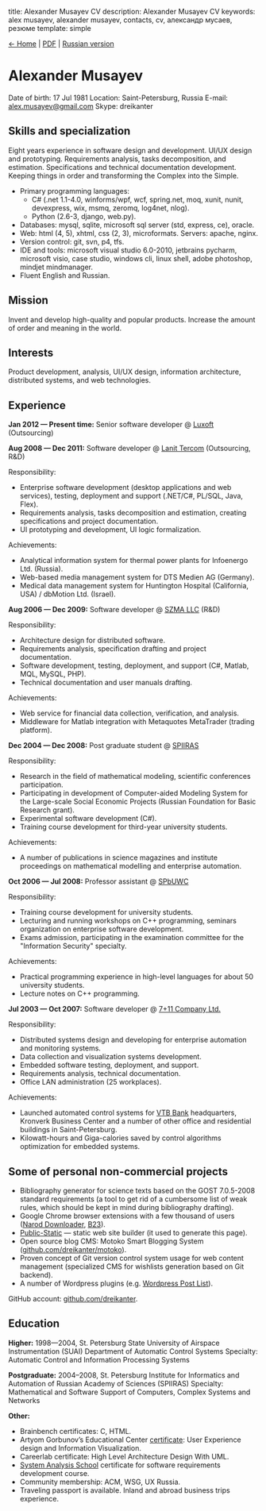 title: Alexander Musayev CV
description: Alexander Musayev CV
keywords: alex musayev, alexander musayev, contacts, cv, александр мусаев, резюме
template: simple

<div class="nav noprint">
<a href="/">← Home</a> |
<a href="/alexm-cv-en.pdf">PDF</a> |
<a href="/cv-ru">Russian version</a>
</div>

# Alexander Musayev

Date of birth: 17 Jul 1981
Location: Saint-Petersburg, Russia
E-mail: alex.musayev@gmail.com
Skype: dreikanter

## Skills and specialization

Eight years experience in software design and development. UI/UX design and prototyping. Requirements analysis, tasks decomposition, and estimation. Specifications and technical documentation development. Keeping things in order and transforming the Complex into the Simple.

* Primary programming languages:
	* C# (.net 1.1-4.0, winforms/wpf, wcf, spring.net, moq, xunit, nunit, devexpress, wix, msmq, zeromq, log4net, nlog).
	* Python (2.6-3, django, web.py).
* Databases: mysql, sqlite, microsoft sql server (std, express, ce), oracle.
* Web: html (4, 5), xhtml, css (2, 3), microformats. Servers: apache, nginx.
* Version control: git, svn, p4, tfs.
* IDE and tools: microsoft visual studio 6.0-2010, jetbrains pycharm, microsoft visio, case studio, windows cli, linux shell, adobe photoshop, mindjet mindmanager.
* Fluent English and Russian.

## Mission

Invent and develop high-quality and popular products. Increase the amount of order and meaning in the world.

## Interests

Product development, analysis, UI/UX design, information architecture, distributed systems, and web technologies.

## Experience

**Jan 2012 — Present time:** Senior software developer @ [Luxoft](http://luxoft.com) (Outsourcing)

**Aug 2008 — Dec 2011:** Software developer @ [Lanit Tercom](http://lanit-tercom.ru) (Outsourcing, R&D)

Responsibility:

* Enterprise software development (desktop applications and web services), testing, deployment and support (.NET/C#, PL/SQL, Java, Flex).
* Requirements analysis, tasks decomposition and estimation, creating specifications and project documentation.
* UI prototyping and development, UI logic formalization.

Achievements:

* Analytical information system for thermal power plants for Infoenergo Ltd. (Russia).
* Web-based media management system for DTS Medien AG (Germany).
* Medical data management system for Huntington Hospital (California, USA) / dbMotion Ltd. (Israel).

**Aug 2006 — Dec 2009:** Software developer @ [SZMA LLC](http://szma.com) (R&D)

Responsibility:

* Architecture design for distributed software.
* Requirements analysis, specification drafting and project documentation.
* Software development, testing, deployment, and support (C#, Matlab, MQL, MySQL, PHP).
* Technical documentation and user manuals drafting.

Achievements:

* Web service for financial data collection, verification, and analysis.
* Middleware for Matlab integration with Metaquotes MetaTrader (trading platform).

**Dec 2004 — Dec 2008:** Post graduate student @ [SPIIRAS](http://spiiras.nw.ru)

Responsibility:

* Research in the field of mathematical modeling, scientific conferences participation.
* Participating in development of Computer-aided Modeling System for the Large-scale Social Economic Projects (Russian Foundation for Basic Research grant).
* Experimental software development (C#).
* Training course development for third-year university students.

Achievements:

* A number of publications in science magazines and institute proceedings on mathematical modelling and enterprise automation.

**Oct 2006 — Jul 2008:** Professor assistant @ [SPbUWC](http://spbuwc.ru)

Responsibility:

* Training course development for university students.
* Lecturing and running workshops on C++ programming, seminars organization on enterprise software development.
* Exams admission, participating in the examination committee for the "Information Security" specialty.

Achievements:

* Practical programming experience in high-level languages for about 50 university students.
* Lecture notes on C++ programming.

**Jul 2003 — Oct 2007:** Software developer @ [7+11 Company Ltd.](http://7plus11.ru)

Responsibility:

* Distributed systems design and developing for enterprise automation and monitoring systems.
* Data collection and visualization systems development.
* Embedded software testing, deployment, and support.
* Requirements analysis, technical documentation.
* Office LAN administration (25 workplaces).

Achievements:

* Launched automated control systems for [VTB Bank](http://vtb.ru) headquarters, Kronverk Business Center and a number of other office and residential buildings in Saint-Petersburg.
* Kilowatt-hours and Giga-calories saved by control algorithms optimization for embedded systems.

## Some of personal non-commercial projects

* Bibliography generator for science texts based on the GOST 7.0.5-2008 standard requirements (a tool to get rid of a cumbersome list of weak rules, which should be kept in mind during bibliography drafting).
* Google Chrome browser extensions with a few thousand of users ([Narod Downloader](http://b23.ru/33f6), [B23](http://b23.ru/33f7)).
* [Public-Static](https://github.com/dreikanter/public-static) — static web site builder (it used to generate this page).
* Open source blog CMS: Motoko Smart Blogging System ([github.com/dreikanter/motoko](https://github.com/dreikanter/motoko)).
* Proven concept of Git version control system usage for web content management (specialized CMS for wishlists generation based on Git backend).
* A number of Wordpress plugins (e.g. [Wordpress Post List](https://github.com/dreikanter/wordpress-post-list)).

GitHub account: [github.com/dreikanter](https://github.com/dreikanter/).

## Education

**Higher:** 1998—2004, St. Petersburg State University of Airspace Instrumentation (SUAI)
Department of Automatic Control Systems
Specialty: Automatic Control and Information Processing Systems

**Postgraduate:** 2004–2008, St. Petersburg Institute for Informatics and Automation of Russian Academy of Sciences (SPIIRAS)
Specialty: Mathematical and Software Support of Computers,
Complex Systems and Networks

**Other:**

* Brainbench certificates: С, HTML.
* Artyom Gorbunov’s Educational Center [certificate](http://artgorbunov.ru/educenter/certificate/b92253850c0147cb7cc68f4b7c10f572/): User Experience design and Information Visualization.
* Careerlab certificate: High Level Architecture Design With UML.
* [System Analysis School](http://school.system-analysis.ru/) certificate for software requirements development course.
* Community membership: ACM, WSG, UX Russia.
* Traveling passport is available. Inland and abroad business trips experience.
